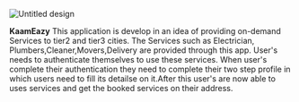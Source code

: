 ![Untitled design](https://github.com/devlopAndroid/KaamEazy/assets/96105594/08f11911-a1cc-4956-bc5c-b0ce01b25796)


**KaamEazy**
This application is develop in an idea of providing on-demand Services to tier2 and tier3 cities. The Services such as Electrician, Plumbers,Cleaner,Movers,Delivery are provided through this app. User's needs to authenticate themselves to use these services. When user's complete their authentication they need to complete their two step profile in which users need to fill its detailse on it.After this user's are now able to uses services and get the booked services on their address.
